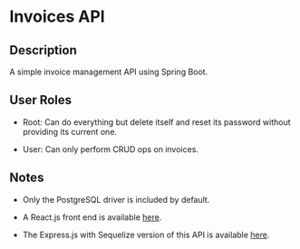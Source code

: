 # Invoices API

## Description

A simple invoice management API using Spring Boot.

## User Roles

- Root: Can do everything but delete itself and reset its password without providing its current one.

- User: Can only perform CRUD ops on invoices.

## Notes

- Only the PostgreSQL driver is included by default.

- A React.js front end is available [here](https://github.com/agent-indigo/invoices-web).

- The Express.js with Sequelize version of this API is available [here](https://github.com/agent-indigo/invoices-api-js).
